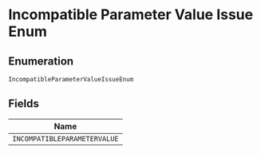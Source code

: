 
# Incompatible Parameter Value Issue Enum

## Enumeration

`IncompatibleParameterValueIssueEnum`

## Fields

| Name |
|  --- |
| `INCOMPATIBLEPARAMETERVALUE` |

